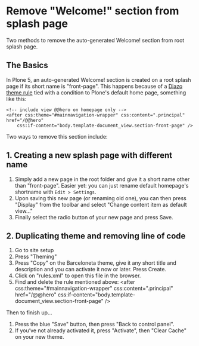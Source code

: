 # Remove "Welcome!" section from splash page

Two methods to remove the auto-generated Welcome! section from root splash page.

## The Basics

In Plone 5, an auto-generated Welcome! section is created on a root splash page if its short name is "front-page". This happens because of a [Diazo theme rule] tied with a condition to Plone's default home page, something like this:

```
<!-- include view @@hero on homepage only -->
<after css:theme="#mainnavigation-wrapper" css:content=".principal" href="/@@hero"
    css:if-content="body.template-document_view.section-front-page" />
```

Two ways to remove this section include:

## 1. Creating a new splash page with different name

1. Simply add a new page in the root folder and give it a short name other than "front-page". Easier yet: you can just rename default homepage's shortname with `Edit > Settings`.
2. Upon saving this new page (or renaming old one), you can then press "Display" from the toolbar and select "Change content item as default view…"
3. Finally select the radio button of your new page and press Save.

## 2. Duplicating theme and removing line of code

1. Go to site setup
2. Press "Theming"
3. Press "Copy" on the Barceloneta theme, give it any short title and description and you can activate it now or later. Press Create.
4. Click on "rules.xml" to open this file in the browser.
5. Find and delete the rule mentioned above:
   \<after css:theme="#mainnavigation-wrapper" css:content=".principal" href="/@@hero" css:if-content="body.template-document_view.section-front-page" />

Then to finish up...

1. Press the blue "Save" button, then press "Back to control panel".
2. If you’ve not already activated it, press "Activate", then "Clear Cache" on your new theme.

[diazo theme rule]: https://github.com/plone/plonetheme.barceloneta/blob/master/plonetheme/barceloneta/theme/rules.xml
